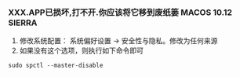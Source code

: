 ### XXX.APP已损坏,打不开.你应该将它移到废纸篓 MACOS 10.12 SIERRA
1. 修改系统配置： 系统偏好设置 -> 安全性与隐私。修改为任何来源
2. 如果没有这个选项，则执行如下命令即可
```
sudo spctl --master-disable
```